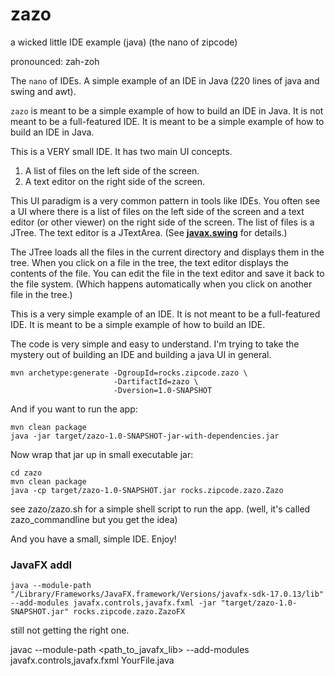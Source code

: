 # zazo
a wicked little IDE example (java) (the nano of zipcode)

pronounced: zah-zoh

The `nano` of IDEs. A simple example of an IDE in Java (220 lines of java and swing and awt).

`zazo` is meant to be a simple example of how to build an IDE in Java. It is not meant to be a full-featured IDE. It is meant to be a simple example of how to build an IDE in Java.

This is a VERY small IDE. It has two main UI concepts.

1. A list of files on the left side of the screen.
2. A text editor on the right side of the screen.

This UI paradigm is a very common pattern in tools like IDEs. You often see a UI where there is a list of files on the left side of the screen and a text editor (or other viewer) on the right side of the screen.
The list of files is a JTree. The text editor is a JTextArea. (See [**javax.swing**](https://docs.oracle.com/javase/8/docs/api/index.html?javax/swing/package-summary.html) for details.)

The JTree loads all the files in the current directory and displays them in the tree. When you click on a file in the tree, the text editor displays the contents of the file. You can edit the file in the text editor and save it back to the file system. (Which happens automatically when you click on another file in the tree.)

This is a very simple example of an IDE. It is not meant to be a full-featured IDE. It is meant to be a simple example of how to build an IDE.

The code is very simple and easy to understand. 
I'm trying to take the mystery out of building an IDE and building a java UI in general.

```
mvn archetype:generate -DgroupId=rocks.zipcode.zazo \
                       -DartifactId=zazo \
                       -Dversion=1.0-SNAPSHOT
```

And if you want to run the app:

```
mvn clean package
java -jar target/zazo-1.0-SNAPSHOT-jar-with-dependencies.jar
```

Now wrap that jar up in small executable jar:

```
cd zazo
mvn clean package
java -cp target/zazo-1.0-SNAPSHOT.jar rocks.zipcode.zazo.Zazo
```

see zazo/zazo.sh for a simple shell script to run the app.
(well, it's called zazo_commandline but you get the idea)

And you have a small, simple IDE. Enjoy!


### JavaFX addl

```
java --module-path "/Library/Frameworks/JavaFX.framework/Versions/javafx-sdk-17.0.13/lib" --add-modules javafx.controls,javafx.fxml -jar "target/zazo-1.0-SNAPSHOT.jar" rocks.zipcode.zazo.ZazoFX
```

still not getting the right one. 

javac --module-path <path_to_javafx_lib> --add-modules javafx.controls,javafx.fxml YourFile.java

